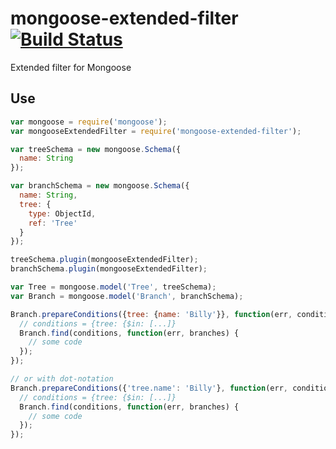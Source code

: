 # mongoose-extended-filter [![Build Status](https://travis-ci.org/aggregion/mongoose-extended-filter.svg?branch=master)](https://travis-ci.org/aggregion/mongoose-extended-filter)
Extended filter for Mongoose

## Use
```javascript
var mongoose = require('mongoose');
var mongooseExtendedFilter = require('mongoose-extended-filter');

var treeSchema = new mongoose.Schema({
  name: String
});

var branchSchema = new mongoose.Schema({
  name: String,
  tree: {
    type: ObjectId,
    ref: 'Tree'
  }
});

treeSchema.plugin(mongooseExtendedFilter);
branchSchema.plugin(mongooseExtendedFilter);

var Tree = mongoose.model('Tree', treeSchema);
var Branch = mongoose.model('Branch', branchSchema);

Branch.prepareConditions({tree: {name: 'Billy'}}, function(err, conditions) {
  // conditions = {tree: {$in: [...]}
  Branch.find(conditions, function(err, branches) {
    // some code
  });
});

// or with dot-notation
Branch.prepareConditions({'tree.name': 'Billy'}, function(err, conditions) {
  // conditions = {tree: {$in: [...]}
  Branch.find(conditions, function(err, branches) {
    // some code
  });
});
```